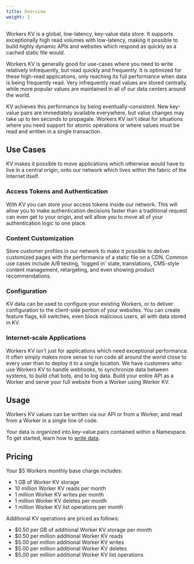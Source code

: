 ```yaml
---
title: Overview
weight: 1
---
```


Workers KV is a global, low-latency, key-value data store. It supports exceptionally high read volumes with low-latency, making it possible to build highly dynamic APIs and websites which respond as quickly as a cached static file would.

Workers KV is generally good for use-cases where you need to write relatively infrequently, but read quickly and frequently. It is optimized for these high-read applications, only reaching its full performance when data is being frequently read. Very infrequently read values are stored centrally, while more popular values are maintained in all of our data centers around the world.

KV achieves this performance by being eventually-consistent. New key-value pairs are immediately available everywhere, but value changes may take up to ten seconds to propagate. Workers KV isn't ideal for situations where you need support for atomic operations or where values must be read and written in a single transaction.

## Use Cases

KV makes it possible to move applications which otherwise would have to live in a central origin, onto our network which lives within the fabric of the Internet itself.

### Access Tokens and Authentication

With KV you can store your access tokens inside our network. This will allow you to make authentication decisions faster than a traditional request can even get to your origin, and will allow you to move all of your authentication logic to one place.

### Content Customization

Store customer profiles in our network to make it possible to deliver customized pages with the performance of a static file on a CDN. Common use cases include A/B testing, 'logged in' state, translations, CMS-style content management, retargeting, and even showing product recommendations.

### Configuration

KV data can be used to configure your existing Workers, or to deliver configuration to the client-side portion of your websites. You can create feature flags, kill switches, even block malicious users, all with data stored in KV.

### Internet-scale Applications

Workers KV isn't just for applications which need exceptional performance. It often simply makes more sense to run code all around the world close to every user than to deploy it to a single location. We have customers who use Workers KV to handle webhooks, to synchronize data between systems, to build chat bots, and to log data. Build your entire API as a Worker and serve your full website from a Worker using Worker KV.

## Usage

Workers KV values can be written via our API or from a Worker, and read from a Worker in a single line of code.

Your data is organized into key-value pairs contained within a Namespace. To get started, learn how to [write data](./writing-data).

## Pricing

Your $5 Workers monthly base charge includes:

- 1 GB of Worker KV storage
- 10 million Worker KV reads per month
- 1 million Worker KV writes per month
- 1 million Worker KV deletes per month
- 1 million Worker KV list operations per month

Additional KV operations are priced as follows:

- $0.50 per GB of additional Worker KV storage per month
- $0.50 per million additional Worker KV reads
- $5.00 per million additional Worker KV writes
- $5.00 per million additional Worker KV deletes
- $5.00 per million additional Worker KV list operations

